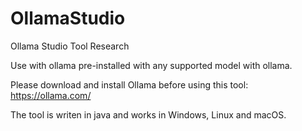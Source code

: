 # OllamaStudio
Ollama Studio Tool Research

Use with ollama pre-installed with any supported model with ollama.

Please download and install Ollama before using this tool:
https://ollama.com/

The tool is writen in java and works in Windows, Linux and macOS.



